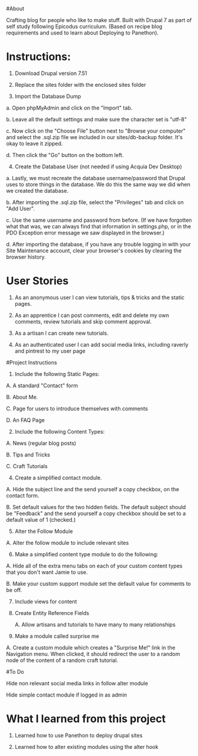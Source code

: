 
#About

Crafting blog for people who like to make stuff. Built with Drupal 7 as part of self study following Epicodus curriculum. (Based on recipe blog requirements and used to learn about Deploying to Panethon).  

# Instructions:

1. Download Drupal version 7.51

2. Replace the sites folder with the enclosed sites folder

3. Import the Database Dump

  a. Open phpMyAdmin and click on the "Import" tab.

  b. Leave all the default settings and make sure the character set is "utf-8"

  c. Now click on the "Choose File" button next to "Browse your computer" and select the .sql.zip file we included in our sites/db-backup folder. It's okay to leave it zipped.

  d. Then click the "Go" button on the bottom left.

4. Create the Database User (not needed if using Acquia Dev Desktop)

  a. Lastly, we must recreate the database username/password that Drupal uses to store things in the database. We do this the same way we did when we created the database.

  b. After importing the .sql.zip file, select the "Privileges" tab and click on "Add User".

  c. Use the same username and password from before. (If we have forgotten what that was, we can always find that information in settings.php, or in the PDO Exception error message we saw displayed in the browser.)

  d. After importing the database, if you have any trouble logging in with your Site Maintenance account, clear your browser's cookies by clearing the browser history.



# User Stories

1. As an anonymous user I can view tutorials, tips & tricks and the static pages.

2. As an apprentice I can post comments, edit and delete my own comments, review tutorials and skip comment approval.  

3. As a artisan I can create new tutorials.

4. As an authenticated user I can add social media links, including raverly and pintrest to my user page



#Project Instructions

1. Include the following Static Pages:

  A. A standard "Contact" form

  B. About Me.

  C. Page for users to introduce themselves with comments

  D. An FAQ Page


2. Include the following Content Types:

  A. News (regular blog posts)

  B. Tips and Tricks

  C. Craft Tutorials

4.  Create a simplified contact module.

  A. Hide the subject line and the send yourself a copy checkbox, on the contact form.

  B. Set default values for the two hidden fields. The default subject should be "Feedback" and the send yourself a copy checkbox should be set to a default value of 1 (checked.)

5. Alter the Follow Module

  A. Alter the follow module to include relevant sites


6. Make a simplified content type module to do the following:

  A. Hide all of the extra menu tabs on each of your custom content types that you don't want Jamie to use.

  B. Make your custom support module set the default value for comments to be off.


7. Include views for content

8. Create Entity Reference Fields

    A. Allow artisans and tutorials to have many to many relationships


9. Make a module called surprise me

  A. Create a custom module which creates a "Surprise Me!" link in the Navigation menu. When clicked, it should redirect the user to a random node of the content of a random craft tutorial.


#To Do

Hide non relevant social media links in follow alter module

Hide simple contact module if logged in as admin

# What I learned from this project

1. Learned how to use Panethon to deploy drupal sites

2. Learned how to alter existing modules using the alter hook
